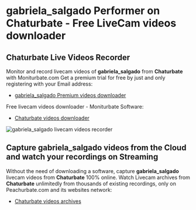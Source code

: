 # gabriela_salgado Performer on Chaturbate - Free LiveCam videos downloader

## Chaturbate Live Videos Recorder

Monitor and record livecam videos of **gabriela_salgado** from **Chaturbate** with Moniturbate.com
Get a premium trial for free by just and only registering with your Email address:
* [gabriela_salgado Premium videos downloader](https://moniturbate.com/request-demo-licence-key.html)

Free livecam videos downloader - Moniturbate Software:
* [Chaturbate videos downloader](https://moniturbate.com/moniturbate-download-software.html)

![gabriela_salgado livecam videos recorder](https://peachurnet.com/templates/moniturbate-software.png)


## Capture gabriela_salgado videos from the Cloud and watch your recordings on Streaming

Without the need of downloading a software, capture **gabriela_salgado** livecam videos from **Chaturbate** 100% online.
Watch Livecam archives from **Chaturbate** unlimitedly from thousands of existing recordings, only on Peachurbate.com and its websites network:
* [Chaturbate videos archives](https://peachurnet.com/)